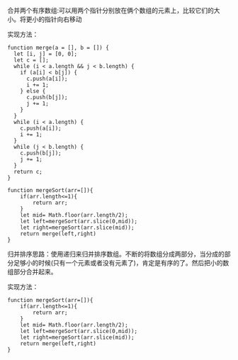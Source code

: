 合并两个有序数组:可以用两个指针分别放在俩个数组的元素上，比较它们的大小。将更小的指针向右移动

实现方法：

```
function merge(a = [], b = []) {
  let [i, j] = [0, 0];
  let c = [];
  while (i < a.length && j < b.length) {
    if (a[i] < b[j]) {
      c.push(a[i]);
      i += 1;
    } else {
      c.push(b[j]);
      j += 1;
    }
  }
  while (i < a.length) {
    c.push(a[i]);
    i += 1;
  }
  while (j < b.length) {
    c.push(b[j]);
    j += 1;
  }
  return c;
}

function mergeSort(arr=[]){
    if(arr.length<=1){
        return arr;
    }
    let mid= Math.floor(arr.length/2);
    let left=mergeSort(arr.slice(0,mid));
    let right=mergeSort(arr.slice(mid));
    return merge(left,right)
}
```

归并排序思路：使用递归来归并排序数组。不断的将数组分成两部分，当分成的部分足够小的时候(只有一个元素或者没有元素了)，肯定是有序的了。然后把小的数组部分合并起来。

实现方法：

```
function mergeSort(arr=[]){
    if(arr.length<=1){
        return arr;
    }
    let mid= Math.floor(arr.length/2);
    let left=mergeSort(arr.slice(0,mid));
    let right=mergeSort(arr.slice(mid));
    return merge(left,right)
}
```
